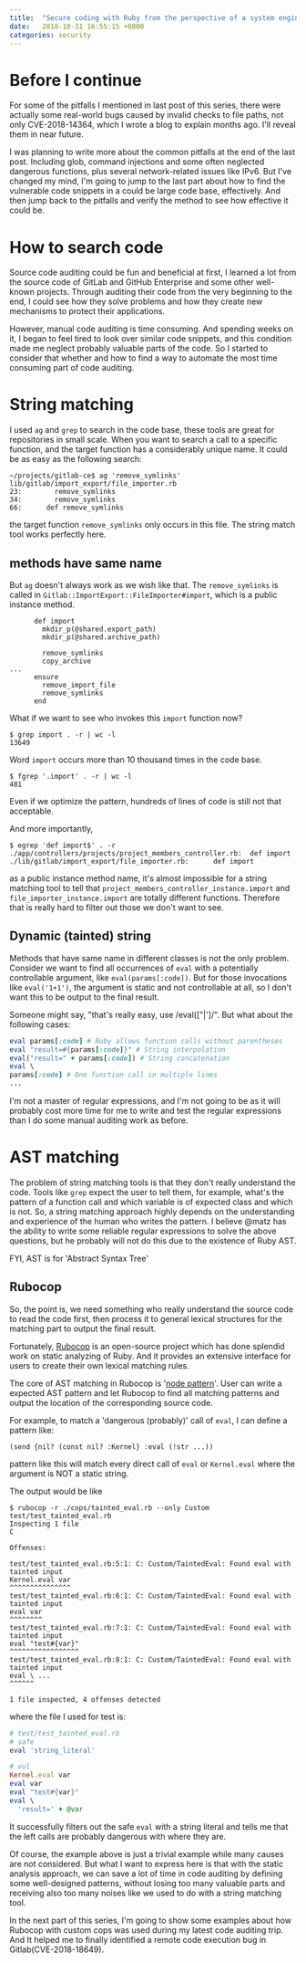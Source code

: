 ```yaml
---
title:  "Secure coding with Ruby from the perspective of a system engineer (2)"
date:   2018-10-31 16:55:15 +0800
categories: security
---
```


# Before I continue

For some of the pitfalls I mentioned in last post of this series, there were
actually some real-world bugs caused by invalid checks to file paths, not only
CVE-2018-14364, which I wrote a blog to explain months ago. I'll reveal them in
near future.

I was planning to write more about the common pitfalls at the end of the last
post. Including glob, command injections and some often neglected dangerous
functions, plus several network-related issues like IPv6. But I've changed my
mind, I'm going to jump to the last part about how to find the vulnerable code
snippets in a could be large code base, effectively. And then jump back to the
pitfalls and verify the method to see how effective it could be.

# How to search code

Source code auditing could be fun and beneficial at first, I learned a lot from
the source code of GitLab and GitHub Enterprise and some other well-known
projects. Through auditing their code from the very beginning to the end, I
could see how they solve problems and how they create new mechanisms to protect
their applications.

However, manual code auditing is time consuming. And spending weeks on it, I
began to feel tired to look over similar code snippets, and this condition made
me neglect probably valuable parts of the code. So I started to consider that
whether and how to find a way to automate the most time consuming part of code
auditing.

# String matching

I used `ag` and `grep` to search in the code base, these tools are great for
repositories in small scale. When you want to search a call to a specific
function, and the target function has a considerably unique name. It could be as
easy as the following search:

``` shell
~/projects/gitlab-ce$ ag 'remove_symlinks'
lib/gitlab/import_export/file_importer.rb
23:        remove_symlinks
34:        remove_symlinks
66:      def remove_symlinks
```

the target function `remove_symlinks` only occurs in this file. The string
match tool works perfectly here.

## methods have same name

But `ag` doesn't always work as we wish like that. The `remove_symlinks` is
called in `Gitlab::ImportExport::FileImporter#import`, which is a public
instance method.

``` shell
      def import
        mkdir_p(@shared.export_path)
        mkdir_p(@shared.archive_path)

        remove_symlinks
        copy_archive
...
      ensure
        remove_import_file
        remove_symlinks
      end
```

What if we want to see who invokes this `import` function now?

``` shell
$ grep import . -r | wc -l
13649
```

Word `import` occurs more than 10 thousand times in the code base.

``` shell
$ fgrep '.import' . -r | wc -l
481
```

Even if we optimize the pattern, hundreds of lines of code is still not that
acceptable.

And more importantly,

``` shell
$ egrep 'def import$' . -r
./app/controllers/projects/project_members_controller.rb:  def import
./lib/gitlab/import_export/file_importer.rb:      def import
```

as a public instance method name, it's almost impossible for a string
matching tool to tell that `project_members_controller_instance.import`
and `file_importer_instance.import` are totally different functions. Therefore
that is really hard to filter out those we don't want to see.

## Dynamic (tainted) string
Methods that have same name in different classes is not the only problem.
Consider we want to find all occurrences of `eval` with a potentially
controllable argument, like `eval(params[:code])`. But for those invocations
like `eval('1+1')`, the argument is static and not controllable at all, so I
don't want this to be output to the final result.

Someone might say, "that's really easy, use /eval\(["|']/". But what about the
following cases:

``` ruby
eval params[:code] # Ruby allows function calls without parentheses
eval "result=#{params[:code]}" # String interpolation
eval("result=" + params[:code]) # String concatenation
eval \
params[:code] # One function call in multiple lines
...
```

I'm not a master of regular expressions, and I'm not going to be as it will
probably cost more time for me to write and test the regular expressions than
I do some manual auditing work as before.

# AST matching

The problem of string matching tools is that they don't really understand the
code. Tools like `grep` expect the user to tell them, for example, what's the
pattern of a function call and which variable is of expected class and which is
not. So, a string matching approach highly depends on the understanding and
experience of the human who writes the pattern. I believe @matz has the ability
to write some reliable regular expressions to solve the above questions, but
he probably will not do this due to the existence of Ruby AST.

FYI, AST is for 'Abstract Syntax Tree'

## Rubocop

So, the point is, we need something who really understand the source code to
read the code first, then process it to general lexical structures for the
matching part to output the final result.

Fortunately, [Rubocop](https://github.com/rubocop-hq/rubocop) is an open-source
project which has done splendid work on static analyzing of Ruby. And it
provides an extensive interface for users to create their own lexical matching
rules.

The core of AST matching in Rubocop is '[node pattern](https://docs.rubocop.org/en/latest/node_pattern/)'.
User can write a expected AST pattern and let Rubocop to find all matching
patterns and output the location of the corresponding source code.

For example, to match a 'dangerous (probably)' call of `eval`, I can define a
pattern like:

``` text
(send {nil? (const nil? :Kernel} :eval (!str ...))
```

pattern like this will match every direct call of `eval` or `Kernel.eval` where
the argument is NOT a static string.

The output would be like
``` text
$ rubocop -r ./cops/tainted_eval.rb --only Custom test/test_tainted_eval.rb
Inspecting 1 file
C

Offenses:

test/test_tainted_eval.rb:5:1: C: Custom/TaintedEval: Found eval with tainted input
Kernel.eval var
^^^^^^^^^^^^^^^
test/test_tainted_eval.rb:6:1: C: Custom/TaintedEval: Found eval with tainted input
eval var
^^^^^^^^
test/test_tainted_eval.rb:7:1: C: Custom/TaintedEval: Found eval with tainted input
eval "test#{var}"
^^^^^^^^^^^^^^^^^
test/test_tainted_eval.rb:8:1: C: Custom/TaintedEval: Found eval with tainted input
eval \ ...
^^^^^^

1 file inspected, 4 offenses detected
```

where the file I used for test is:

``` ruby
# test/test_tainted_eval.rb
# safe
eval 'string_literal'

# vul
Kernel.eval var
eval var
eval "test#{var}"
eval \
  'result=' + @var
```

It successfully filters out the safe `eval` with a string literal and tells me
that the left calls are probably dangerous with where they are.

Of course, the example above is just a trivial example while many causes are not
considered. But what I want to express here is that with the static analysis
approach, we can save a lot of time in code auditing by defining some
well-designed patterns, without losing too many valuable parts and receiving
also too many noises like we used to do with a string matching tool.

In the next part of this series, I'm going to show some examples about how
Rubocop with custom cops was used during my latest code auditing trip. And It
helped me to finally identified a remote code execution bug in Gitlab(CVE-2018-18649).
